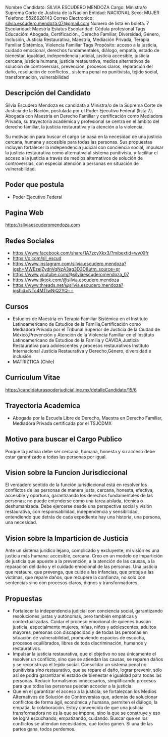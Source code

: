Nombre Candidato: SILVIA ESCUDERO MENDOZA
Cargo: Ministra/o Suprema Corte de Justicia de la Nación
Entidad: NACIONAL
Sexo: MUJER
Telefono: 5526628143
Correo Electronico: silvia.escudero.mendoza.07@gmail.com
Numero de lista en boleta: 7
Escolaridad: Maestría
Estatus Escolaridad: Cédula profesional
Tags Educación: Abogada, Certificación., Derecho Familiar, Diversidad, Género, Inclusión, Justicia Restaurativa, Maestría, Mediación Privada, Terapia Familiar Sistémica, Violencia Familiar
Tags Propósito: acceso a la justicia, cuidado emocional, derechos fundamentales, diálogo, empatía, estado de bienestar, igualdad, independencia judicial, justicia accesible, justicia cercana, justicia humana, justicia restaurativa, medios alternativos de solución de controversias, prevención, procesos claros, reparación del daño, resolución de conflictos., sistema penal no punitivista, tejido social, transformación, vulnerabilidad


## Descripción del Candidato 

Silvia Escudero Mendoza es candidata a Ministra/o de la Suprema Corte de Justicia de la Nación, postulada por el Poder Ejecutivo Federal (lista 7). Abogada con Maestría en Derecho Familiar y certificación como Mediadora Privada, su trayectoria académica y profesional se centra en el ámbito del derecho familiar, la justicia restaurativa y la atención a la violencia.

Su motivación para buscar el cargo se basa en la necesidad de una justicia cercana, humana y accesible para todas las personas. Sus propuestas incluyen fortalecer la independencia judicial con conciencia social, impulsar la justicia restaurativa como alternativa al sistema punitivista, y facilitar el acceso a la justicia a través de medios alternativos de solución de controversias, con especial atención a personas en situación de vulnerabilidad.


## Poder que postula

- Poder Ejecutivo Federal


## Pagina Web

https://silviaescuderomendoza.com


## Redes Sociales

- https://www.facebook.com/share/1A7zcyXkx3/?mibextid=wwXIfr
- https://x.com/sil_escud
- https://www.instagram.com/silvia.escudero.mendoza?igsh=MWEzejZydnVqNzA3ag3D3D&utm_source=qr
- https://www.youtube.com/@silviaescuderomendoza_07
- https://www.tiktok.com/@silvia.escudero.mendoza
- https://www.threads.net/@silvia.escudero.mendoza?igshid=NTc4MTIwNjQ2YQ==


## Cursos

- Estudios de Maestría en Terapia Familiar Sistémica en el Instituto Latinoamericano de Estudios de la Familia,Certificación como Mediadora Privada por el Tribunal Superior de Justicia de la Ciudad de México,Prevención y Atención de la Violencia Familiar en el Instituto Latinoamericano de Estudios de la Familia y CAVIDA,Justicia Restaurativa para adolescentes y procesos restaurativos Instituto Internacional Justicia Restaurativa y Derecho,Género, diversidad e inclusión
- MATRIZTICA (Chile)


## Curriculum Vitae

https://candidaturaspoderjudicial.ine.mx/detalleCandidato/15/6


## Trayectoria Academica

- Abogada por la Escuela Libre de Derecho, Maestra en Derecho Familiar, Mediadora Privada certificada por el TSJCDMX


## Motivo para buscar el Cargo Publico

Porque la justicia debe ser cercana, humana, honesta y su acceso debe estar garantizado a todas las personas por igual.


## Vision sobre la Funcion Jurisdiccional

El verdadero sentido de la función jurisdiccional está en resolver los conflictos de las personas de manera justa, cercana, honesta, efectiva, accesible y oportuna, garantizando los derechos fundamentales de las personas; no puede entenderse como una tarea aislada, técnica o deshumanizada. Debe ejercerse desde una perspectiva social y visión restaurativa, con responsabilidad, independencia y sensibilidad, entendiendo que detrás de cada expediente hay una historia, una persona, una necesidad.


## Vision sobre la Imparticion de Justicia

Ante un sistema jurídico lejano, complicado y excluyente, mi visión es una justicia más humana: accesible, cercana. Creo en un modelo de impartición de justicia que apueste a la prevención, a la atención de las causas, a la reparación del daño y el cuidado emocional de las personas. Una justicia que restaure, que prevenga, que cuide a las infancias, que proteja a las víctimas, que repare daños, que recupere la confianza, no solo con sentencias sino con procesos claros, dignos y transformadores.


## Propuestas

- Fortalecer la independencia judicial con conciencia social, garantizando resoluciones justas y autónomas, pero también empáticas y contextualizadas. Cuidar el proceso emocional de quienes buscan justicia, especialmente mujeres, niñas, niños y adolescentes, adultos mayores, personas con discapacidad y de todas las personas en situación de vulnerabilidad, promoviendo espacios de escucha, procesos equilibrados, libres de toda discriminación, humanos y restaurativos.
- Impulsar la justicia restaurativa, que el objetivo no sea únicamente el resolver un conflicto, sino que se atiendan las causas, se reparen daños y se reconstruya el tejido social. Consolidar un sistema penal no punitivista sino restaurativo, que se repare el daño, lograr prevenir, sólo así se podrá garantizar el estado de bienestar e igualdad para todas las personas. Reducir formalismos innecesarios, simplificando procesos para que todas las personas puedan acceder a la justicia.
- Que en el garantizar el acceso a la justicia, se fortalezcan los Medios Alternativos de Solución de Controversias que, además de solucionar conflictos de forma ágil, económica y humana, permiten el diálogo, la empatía, la colaboración. Estoy convencida de que una justicia transformadora no es la que se impone, sino la que se construye y eso se logra escuchando, empatizando, cuidando. Buscar que en los conflictos se atiendan necesidades, que todos ganen. Si una de las partes gana, todos perdemos.

